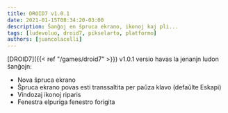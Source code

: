 ```yaml
---
title: DROID7 v1.0.1
date: 2021-01-15T08:34:20-03:00
description: Ŝanĝoj en ŝpruca ekrano, ikonoj kaj pli...
tags: [ludevoluo, droid7, pikselarto, platformo]
authors: [juancolacelli]
---
```


[DROID7]({{< ref "/games/droid7" >}}) v1.0.1 versio havas la jenanjn ludon ŝanĝojn:

* Nova ŝpruca ekrano
* Ŝpruca ekrano povas esti transsaltita per paŭza klavo (defaŭlte Eskapi)
* Vindozaj ikonoj riparis
* Fenestra elpuriga fenestro forigita
